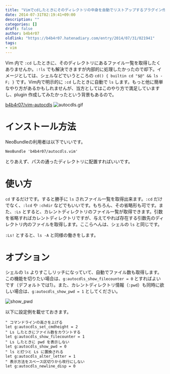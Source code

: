 ```yaml
---
title: "Vimでcdしたときにそのディレクトリの中身を自動でリストアップするプラグイン作った"
date: 2014-07-31T02:19:41+09:00
description: ""
categories: []
draft: false
author: b4b4r07
oldlink: "https://b4b4r07.hatenadiary.com/entry/2014/07/31/021941"
tags:
- vim
---
```


Vim 内で `:cd` したときに、そのディレクトリにあるファイル一覧を取得したくありませんか。`:!ls` でも解決できますが内部的に処理したかったので却下。イメージとしては、シェルなどでいうところの `cd() { builtin cd "$@" && ls -F; }` です。Vim内で明示的に `:cd` したときに自動で `ls` します。もっと他に簡単なやり方があるかもしれませんが、当方としてはこのやり方で満足していますし、plugin 作成してみたかったという背景もあるので。

[b4b4r07/vim-autocdls](https://github.com/b4b4r07/vim-autocdls)
![autocdls.gif](http://cl.ly/image/1t0W0V3W3E2O/autocdls.gif)

# インストール方法

NeoBundleの利用者は以下でいいです。

```
NeoBundle 'b4b4r07/autocdls.vim'
```

とりあえず、パスの通ったディレクトリに配置すればいいです。

# 使い方

`cd` するだけです。すると勝手に `ls` されファイル一覧を取得出来ます。`:cd` だけでなく、`:lcd` や `:chdir` などでもいいです。もちろん、その省略形も可です。また、`:Ls` とすると、カレントディレクトリのファイル一覧が取得できます。引数を省略すればカレントディレクトリですが、与えてやれば存在する引数先のディレクトリ内のファイルを取得します。ここらへんは、シェルの `ls`  と同じです。

`:Ls!` とすると、`ls -A` と同様の働きをします。

# オプション

シェルの `ls` よりすこしリッチになっていて、自動でファイル数も取得します。この機能を切りたい場合は、`g:autocdls_show_filecounter = 0` とすればよいです（デフォルトでは1）。また、カレントディレクトリ情報（`:pwd`）も同時に欲しい場合は、`g:autocdls_show_pwd = 1` としてください。

![show_pwd](http://cl.ly/image/1a0H1q1n0f39/Image%202014-09-24%20at%205.02.23%20%E5%8D%88%E5%BE%8C.png)

以下に設定例を載せておきます。

```vim:.vimrc
" コマンドラインの高さを上げる
let g:autocdls_set_cmdheight = 2
" Ls したときにファイル数をカウントする
let g:autocdls_show_filecounter = 1
" Ls したときに pwd を表示しない
let g:autocdls_show_pwd = 0
" ls と打つと Ls に置換される
let g:autocdls_alter_letter = 1
" 表示方法をスペース区切りから改行にしない
let g:autocdls_newline_disp = 0
```
